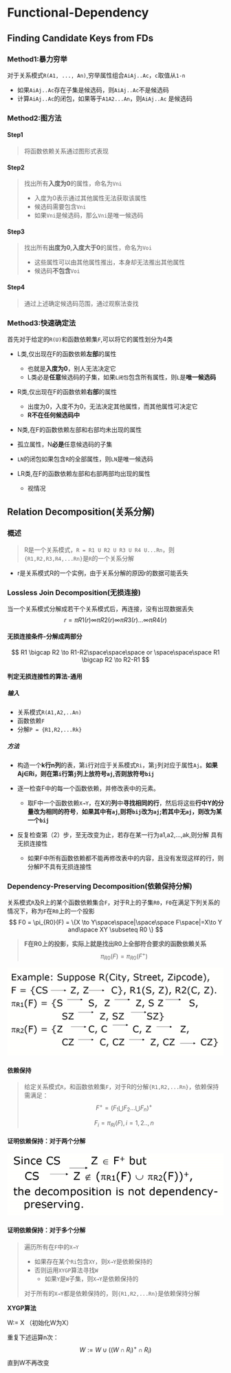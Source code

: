 # Functional-Dependency

## Finding Candidate Keys from FDs   

### Method1:暴力穷举

对于关系模式`R(A1, ..., An)`,穷举属性组合`AiAj..Ac`，`c`取值从`1-n`

* 如果`AiAj..Ac`存在子集是候选码，则`AiAj..Ac`不是候选码
* 计算`AiAj..Ac`的闭包，如果等于`A1A2...An`，则`AiAj..Ac` 是候选码

### Method2:图方法

#### Step1

> 将函数依赖关系通过图形式表现

#### Step2

>  找出所有**入度为0**的属性，命名为`Vni`
>
> * 入度为0表示通过其他属性无法获取该属性
> * 候选码需要包含`Vni`
> * 如果`Vni`是候选码，那么`Vni`是唯一候选码

#### Step3

> 找出所有**出度为0,入度大于0**的属性，命名为`Voi`
>
> * 这些属性可以由其他属性推出，本身却无法推出其他属性
> * 候选码**不包含**`Voi`

#### Step4

> 通过上述确定候选码范围，通过观察法查找

### Method3:快速确定法

首先对于给定的`R(U)`和函数依赖集`F`,可以将它的属性划分为4类

* L类,仅出现在F的函数依赖**左部**的属性
  * 也就是**入度为0**，别人无法决定它
  * L类必是**任意**候选码的子集，如果`L闭包`包含所有属性，则`L`是**唯一候选码**

* R类,仅出现在F的函数依赖**右部**的属性
  * 出度为0，入度不为0，无法决定其他属性，而其他属性可决定它
  *   **R不在任何候选码中**
*  N类,在F的函数依赖左部和右部均未出现的属性  
  * 孤立属性，N**必是**任意候选码的子集
  * `LN`的闭包如果包含`R`的全部属性，则`LN`是唯一候选码
* LR类,在F的函数依赖左部和右部两部均出现的属性
  * 视情况

## Relation Decomposition(关系分解)

### 概述

> R是一个关系模式，`R = R1 U R2 U R3 U R4 U...Rn`，则`{R1,R2,R3,R4,...Rn}`是`R`的一个关系分解 

* r是关系模式R的一个实例，由于关系分解的原因r的数据可能丢失

### Lossless Join Decomposition(无损连接)

当一个关系模式分解成若干个关系模式后，再连接，没有出现数据丢失
$$
r = \pi R1(r)\infty \pi R2(r)\infty \pi R3(r) ...\infty \pi R4(r)
$$

#### 无损连接条件-分解成两部分

$$
R1 \bigcap R2 \to R1-R2\space\space\space or \space\space\space R1 \bigcap R2 \to R2-R1
$$

#### 判定无损连接性的算法-通用

##### 输入

* 关系模式`R(A1,A2,..An)`
* 函数依赖`F`
* 分解`P = {R1,R2,...Rk}`

##### 方法

* 构造一个**k行n列**的表，第`i`行对应于关系模式`Ri`，第`j`列对应于属性`Aj`。**如果Aj∈Ri，则在第`i`行第`j`列上放符号`aj`,否则放符号`bij`**
* 逐一检查F中的每一个函数依赖，并修改表中的元素。
  * 取F中一个函数依赖`X→Y`，在**X**的**列**中**寻找相同的行**，然后将这些**行中Y的分量改为相同的符号**，**如果其中有`aj`,则将`bij`改为`aj`;若其中无`aj`，则改为某一个`bij`**

* 反复检查第（2）步，至无改变为止，若存在某一行为a1,a2,…,ak,则分解 具有无损连接性
  * 如果F中所有函数依赖都不能再修改表中的内容，且没有发现这样的行，则分解P不具有无损连接性

###  Dependency-Preserving Decomposition(依赖保持分解)

关系模式`R`及R上的某个函数依赖集合`F`，对于R上的子集`R0`，`F0`在满足下列关系的情况下，称为`F`在`R0`上的一个投影
$$
F0 = \pi_{R0}(F) = 
\{X \to Y\space\space|\space\space F\space|=X\to Y and\space XY \subseteq R0 \}
$$

> **F在R0上的投影，实际上就是找出R0上全部符合要求的函数依赖关系**
> $$
> \pi_{R0}(F) = \pi_{R0}(F^+)
> $$
> 

![alt](../img/fd-2.1.png)

#### 依赖保持

> 给定关系模式`R`，和函数依赖集`F`，对于R的分解`{R1,R2,...Rn}`，依赖保持需满足：
> $$
> F^+ = (F_{1} \bigcup F_{2}...\bigcup F_{n})^+
> $$
>
> $$
> F_{i} = \pi_{Ri}(F),i=1,2..,n
> $$
>
> 

#### 证明依赖保持：对于两个分解

![alt](../img/fd-2.2.png)

#### 证明依赖保持：对于多个分解

> 遍历所有在`F`中的`X→Y`
>
> * 如果存在某个`Ri`包含`XY`，则`X→Y`是依赖保持的
> * 否则运用`XYGP`算法寻找`W`
>   * 如果`Y`是`W`子集，则`X→Y`是依赖保持的
>
> 对于所有的`X→Y`都是依赖保持的，则`{R1,R2,...Rn}`是依赖保持分解

**XYGP算法**

W:= X （初始化W为X）

重复下述运算n次：
$$
W := W \cup ((W \cap R_{i})^+\cap R_{i})
$$
直到W不再改变